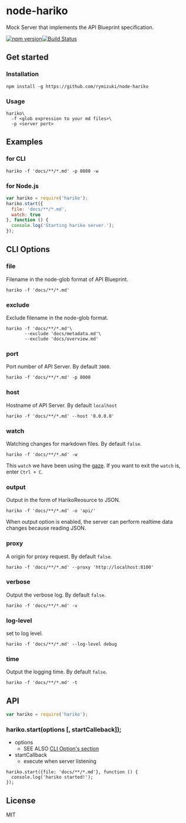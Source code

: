 # node-hariko
Mock Server that implements the API Blueprint specification.

[![npm version](https://badge.fury.io/js/hariko.svg)](http://badge.fury.io/js/hariko)[![Build Status](https://travis-ci.org/rymizuki/node-hariko.svg?branch=master)](https://travis-ci.org/rymizuki/node-hariko)

## Get started

### Installation

```
npm install -g https://github.com/rymizuki/node-hariko
```

### Usage

```
hariko\
  -f <glob expression to your md files>\
  -p <server port>
```

## Examples

### for CLI

```shell
hariko -f 'docs/**/*.md' -p 8080 -w
```

### for Node.js

```javascript
var hariko = require('hariko');
hariko.start({
  file: 'docs/**/*.md',
  watch: true
}, function () {
  console.log('Starting hariko server.');
});
```

## CLI Options

### file

Filename in the node-glob format of API Blueprint.

```
hariko -f 'docs/**/*.md'
```

### exclude

Exclude filename in the node-glob format.

```
hariko -f 'docs/**/*.md'\
       --exclude 'docs/metadata.md'\
       --exclude 'docs/overview.md'
```

### port

Port number of API Server.
By default `3000`.

```
hariko -f 'docs/**/*.md' -p 8000
```

### host

Hostname of API Server.
By default `localhost`

```
hariko -f 'docs/**/*.md' --host '0.0.0.0'
```

### watch

Watching changes for markdown files.
By default `false`.

```
hariko -f 'docs/**/*.md' -w
```

This `watch` we have been using the [gaze](https://github.com/shama/gaze).
If you want to exit the `watch` is, enter `Ctrl + C`.

### output

Output in the form of HarikoReosurce to JSON.

```
hariko -f 'docs/**/*.md' -o 'api/'
```

When output option is enabled,
the server can perform realtime data changes because reading JSON.

### proxy

A origin for proxy request.
By default `false`.

```
hariko -f 'docs/**/*.md' --proxy 'http://localhost:8100'
```

### verbose

Output the verbose log.
By default `false`.

```
hariko -f 'docs/**/*.md' -v
```

### log-level

set to log level.

```
hariko -f 'docs/**/*.md' --log-level debug
```

### time

Output the logging time.
By default `false`.

```
hariko -f 'docs/**/*.md' -t
```

## API

```javascript
var hariko = require('hariko');
```

### hariko.start(options [, startCalleback]);

- options
  - SEE ALSO [CLI Option's section](#cli-options)
- startCallback
  - execute when server listening

```
hariko.start({file: 'docs/**/*.md'}, function () {
  console.log('hariko started!');
});
```

## License

MIT

